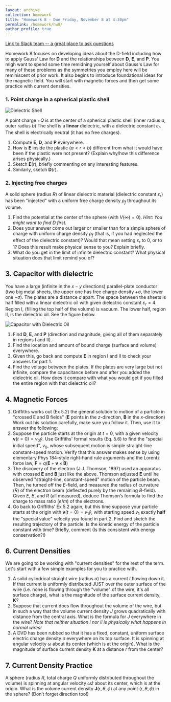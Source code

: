 ```yaml
---
layout: archive
collection: homework
title: "Homework 8 - Due Friday, November 8 at 4:30pm"
permalink: /homework/hw8/
author_profile: true
---
```

[Link to Slack team -- a great place to ask questions](https://ph410f19.slack.com)

Homework 8 focuses on developing ideas about the D-field including how to apply Gauss' Law for $\mathbf{D}$ and the relationships between $\mathbf{D}$, $\mathbf{E}$, and $\mathbf{P}$. You migh want to spend some time remidning yourself about Gauss's Law for many of these problems as the symmetries you employ here will be reminiscent of prior work. It also begins to introduce foundational ideas for the magnetic field. You will start with magnetic forces and then get some practice with current densities.



### 1. Point charge in a spherical plastic shell

![Dielectric Shell](../../images/hw8-dielectric_shell.png)


A point charge $+Q$ is at the center of a spherical plastic shell (inner radius $a$, outer radius $b$)  The shell is a **linear** dielectric, with a dielectric constant $\varepsilon_r$. The shell is electrically neutral (it has no free charges).

1.  Compute $\mathbf{E}$, $\mathbf{D}$, and $\mathbf{P}$ everywhere.
2. How is $\mathbf{E}$ inside the plastic ($a<r<b$) different from what it would have been if the plastic were not present? (Explain why/how this difference arises physically.)
3. Sketch $\mathbf{E}(r)$, briefly commenting on any interesting features.
4. Similarly, sketch $\mathbf{D}(r)$.

### 2. Injecting free charges

A solid sphere (radius $R$) of linear dielectric material (dielectric constant $\varepsilon_r$) has been "injected" with a uniform free charge density $\rho_f$ throughout its volume.

1. Find the potential at the center of the sphere (with $V(\infty)=0$). *Hint: You might want to find D first.*
2. Does your answer come out larger or smaller than for a simple sphere of charge with uniform charge density $\rho_f$ (that is, if you had neglected the effect of the dielectric constant)? Would that mean setting $\varepsilon_r$ to 0, or to 1?  Does this result make physical sense to you? Explain briefly.
3. What do you get in the limit of infinite dielectric constant? What physical situation does that limit remind you of?


## 3. Capacitor with dielectric

You have a large (infinite in the $x-y$ directions) parallel-plate conductor (two big metal sheets, the upper one has free charge density $+\sigma$, the lower one $-\sigma$). The plates are a distance $a$ apart. The space between the sheets is half filled with a linear dielectric oil with given dielectric constant $\varepsilon_r = 4$. Region  I, (filling the top half of the volume) is vacuum. The lower half, region II, is the dielectric oil. See the figure below.

![Capacitor with Dielectric Oil](../../images/hw8-cap_w_dielectric.png)


1. Find $\mathbf{D}$, $\mathbf{E}$, and $\mathbf{P}$ (direction and magnitude, giving all of them separately in regions I and II).
2. Find the location and amount of bound charge (surface and volume) everywhere.
3. Given this, go back and compute $\mathbf{E}$ in region I and II  to check your answers for part 1.
4. Find the voltage between the plates. If the plates are very large but not infinite, compare the capacitance before and after you added the dielectric oil. How does it compare with what you would get if you filled the entire region with that dielectric oil?

## 4. Magnetic Forces
1. Griffiths works out (Ex 5.2) the general solution to motion of a particle in "crossed E and B fields" ($\mathbf{E}$ points in the $z$-direction, $\mathbf{B}$ in the $x$-direction) Work out his solution carefully, make sure you follow it. Then, use it to answer the following:
2. Suppose the particle starts at the origin at $t=0$, with a given velocity $\mathbf{v}(t=0) = v_0\hat{y}$. Use Griffiths' formal results (Eq. 5.6) to find the "special initial speed", $v_0$, whose subsequent motion is simple straight-line constant-speed motion. Verify that this answer makes sense by using elementary Phys 184-style right-hand rule arguments and the Lorentz force law, $\mathbf{F} = q (\mathbf{E} + \mathbf{v} \times \mathbf{B})$
3. The discovery of the electron (J.J. Thomson, 1897) used an apparatus with crossed $\mathbf{E}$ and $\mathbf{B}$ just like the above. Thomson adjusted $\mathbf{E}$ until he observed "straight-line, constant-speed" motion of the particle beam. Then, he turned off the $E$-field, and measured the radius of curvature ($R$) of the electron beam (deflected purely by the remaining $B$-field). Given $E$, $B$, and $R$ (all measured), deduce Thomson’s formula to find the charge to mass ratio ($e/m$) of the electrons.
4. Go back to Griffiths' Ex 5.2 again, but this time suppose your particle starts at the origin with $\mathbf{v}(t=0) = v_1\hat{y}$, with starting speed $v_1$ exactly **half** the "special value" velocity you found in part 2.  Find and sketch the resulting trajectory of the particle. Is the kinetic energy of the particle constant with time? Briefly, comment (Is this consistent with energy conservation?!)

## 6. Current Densities

We are going to be working with "current densities" for the rest of the term. Let's start with a few simple examples for you to practice with.

1. A solid cylindrical straight wire (radius $a$) has a current $I$ flowing down it. If that current is uniformly distributed JUST over the outer surface of the wire (i.e. none is flowing through the "volume" of the wire, it's all surface charge), what is the magnitude of the surface current density, $\mathbf{K}$?
2. Suppose that current does flow throughout the volume of the wire, but in such a way that the volume current density $J$ grows quadratically with distance from the central axis. What is the formula for $J$ everywhere in the wire? *Note that neither situation i nor ii is physically what happens in normal wires!*
3. A DVD has been rubbed so that it has a fixed, constant, uniform surface electric charge density $\sigma$ everywhere on its top surface. It is spinning at angular velocity $\omega$ about its center (which is at the origin). What is the magnitude of surface current density $\mathbf{K}$ at a distance $r$ from the center?

## 7. Current Density Practice
A sphere (radius $R$, total charge $Q$ uniformly distributed throughout the volume) is spinning at angular velocity $\omega \hat{z}$ about its center, which is at the origin. What is the volume current density $\mathbf{J}(r, \theta, \phi)$ at any point $(r, \theta, \phi)$ in the sphere? (Don’t forget direction too!)
